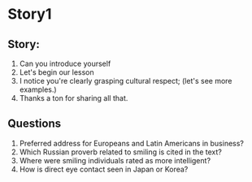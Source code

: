 # Story1

## Story:
1. Can you introduce yourself
2. Let's begin our lesson
3. I notice you're clearly grasping cultural respect; (let's see more examples.)
4. Thanks a ton for sharing all that. 


## Questions
1. Preferred address for Europeans and Latin Americans in business?
2. Which Russian proverb related to smiling is cited in the text?
3. Where were smiling individuals rated as more intelligent?
4. How is direct eye contact seen in Japan or Korea?